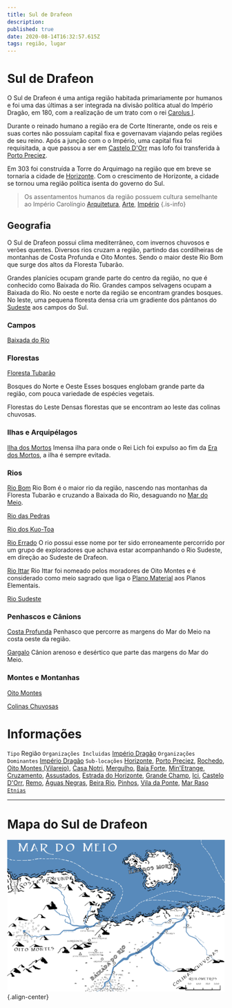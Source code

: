 ```yaml
---
title: Sul de Drafeon
description: 
published: true
date: 2020-08-14T16:32:57.615Z
tags: região, lugar
---
```


# Sul de Drafeon
O Sul de Drafeon é uma antiga região habitada primariamente por humanos e foi uma das últimas a ser integrada na divisão política atual do Império Dragão, em 180, com a realização de um trato com o rei [Carolus I](/individuos/carolus-i).

Durante o reinado humano a região era de Corte Itinerante, onde os reis e suas cortes não possuiam capital fixa e governavam viajando pelas regiões de seu reino. Após a junção com o o Império, uma capital fixa foi requisitada, a que passou a ser em [Castelo D'Orr]() mas lofo foi transferida à [Porto Preciez](/lugares/plano-material/drafeon/sul-de-drafeon/porto-preciez).

Em 303 foi construída a Torre do Arquimago na região que em breve se tornaria a cidade de [Horizonte](/lugares/plano-material/drafeon/sul-de-drafeon/horizonte#horizonte). Com o crescimento de Horizonte, a cidade se tornou uma região política isenta do governo do Sul.

> Os assentamentos humanos da região possuem cultura semelhante ao Império Carolíngio [Arquitetura](https://en.wikipedia.org/wiki/Carolingian_architecture), [Arte](https://en.wikipedia.org/wiki/Carolingian_art), [Império](https://en.wikipedia.org/wiki/Carolingian_Empire)
{.is-info}

## Geografia
O Sul de Drafeon possui clima mediterrâneo, com invernos chuvosos e verões quentes. Diversos rios cruzam a região, partindo das cordilheiras de montanhas de Costa Profunda e Oito Montes. Sendo o maior deste Rio Bom que surge dos altos da Floresta Tubarão.

Grandes planícies ocupam grande parte do centro da região, no que é conhecido como Baixada do Rio. Grandes campos selvagens ocupam a Baixada do Rio. No oeste e norte da região se encontram grandes bosques. No leste, uma pequena floresta densa cria um gradiente dos pântanos do [Sudeste](/lugares/plano-material/drafeon/sudeste-de-drafeon#sudeste-de-drafeon) aos campos do Sul.

### Campos
[Baixada do Rio](/lugares/plano-material/drafeon/sul-de-drafeon/baixada-do-rio)

### Florestas
[Floresta Tubarão](/lugares/plano-material/drafeon/sul-de-drafeon/floresta-tubarão)

Bosques do Norte e Oeste
Esses bosques englobam grande parte da região, com pouca variedade de espécies vegetais.

Florestas do Leste
Densas florestas que se encontram ao leste das colinas chuvosas.

### Ilhas e Arquipélagos
[Ilha dos Mortos](/lugares/plano-material/drafeon/sul-de-drafeon/ilha-dos-mortos)
Imensa ilha para onde o Rei Lich foi expulso ao fim da [Era dos Mortos](/linha-do-tempo), a ilha é sempre evitada.

### Rios
[Rio Bom](/lugares/plano-material/drafeon/sul-de-drafeon/rio-bom)
Rio Bom é o maior rio da região, nascendo nas montanhas da Floresta Tubarão e cruzando a Baixada do Rio, desaguando no [Mar do Meio](/lugares/plano-material/drafeon/mar-do-meio).

[Rio das Pedras](/lugares/plano-material/drafeon/sul-de-drafeon/rio-das-pedras)

[Rio dos Kuo-Toa](/lugares/plano-material/drafeon/sul-de-drafeon/rio-dos-kuo-toa)

[Rio Errado](/lugares/plano-material/drafeon/sul-de-drafeon/rio-errado)
O rio possui esse nome por ter sido erroneamente percorrido por um grupo de exploradores que achava estar acompanhando o Rio Sudeste, em direção ao Sudeste de Drafeon.

[Rio Ittar](/lugares/plano-material/drafeon/sul-de-drafeon/rio-ittar)
Rio Ittar foi nomeado pelos moradores de Oito Montes e é considerado como meio sagrado que liga o [Plano Material](/lugares/plano-material) aos Planos Elementais.

[Rio Sudeste](/lugares/plano-material/drafeon/sul-de-drafeon/rio-sudeste)

### Penhascos e Cânions
[Costa Profunda](/lugares/plano-material/drafeon/sul-de-drafeon/costa-profunda)
Penhasco que percorre as margens do Mar do Meio na costa oeste da região.

[Gargalo](/lugares/plano-material/drafeon/sul-de-drafeon/gargalo)
Cânion arenoso e desértico que parte das margens do Mar do Meio.

### Montes e Montanhas
[Oito Montes](/lugares/plano-material/drafeon/sul-de-drafeon/oito-montes)

[Colinas Chuvosas](/lugares/plano-material/drafeon/sul-de-drafeon/colinas-chuvosas)

# Informações
`Tipo` Região 
`Organizações Incluidas` [Império Dragão](/faccoes/nacoes/imperio-dragao#imperio-dragao)
`Organizações Dominantes` [Império Dragão](/faccoes/nacoes/imperio-dragao#imperio-dragao)
`Sub-locações` [Horizonte](/lugares/plano-material/drafeon/sul-de-drafeon/horizonte#horizonte), [Porto Preciez](/lugares/plano-material/drafeon/sul-de-drafeon/porto-preciez#porto-preciez), [Rochedo](/lugares/plano-material/drafeon/sul-de-drafeon/rochedo), [Oito Montes (Vilarejo)](/lugares/plano-material/drafeon/sul-de-drafeon/oito-montes-vilarejo), [Casa Notri](/lugares/plano-material/drafeon/sul-de-drafeon/casa-notri), [Mergulho](/lugares/plano-material/drafeon/sul-de-drafeon/mergulho), [Baía Forte](/lugares/plano-material/drafeon/sul-de-drafeon/baia-forte), [Min'Etrange](/lugares/plano-material/drafeon/sul-de-drafeon/minetrange), [Cruzamento](/lugares/plano-material/drafeon/sul-de-drafeon/cruzamento), [Assustados](/lugares/plano-material/drafeon/sul-de-drafeon/assustados), [Estrada do Horizonte](/lugares/plano-material/drafeon/sul-de-drafeon/estrada-do-horizonte), [Grande Champ](/lugares/plano-material/drafeon/sul-de-drafeon/grande-champ), [Ici](/lugares/plano-material/drafeon/sul-de-drafeon/ici), [Castelo D'Orr](/lugares/plano-material/drafeon/sul-de-drafeon/castelo-dorr), [Remo](/lugares/plano-material/drafeon/sul-de-drafeon/remo), [Águas Negras](/lugares/plano-material/drafeon/sul-de-drafeon/aguas-negras), [Beira Rio](/lugares/plano-material/drafeon/sul-de-drafeon/beira-rio), [Pinhos](/lugares/plano-material/drafeon/sul-de-drafeon/pinhos), [Vila da Ponte](/lugares/plano-material/drafeon/sul-de-drafeon/vila-da-ponte), [Mar Raso](/lugares/plano-material/drafeon/sul-de-drafeon/mar-raso)
[`Etnias`](/lugares/plano-material/drafeon/sul-de-drafeon/etnias-do-sul-de-drafeon#etnias-do-sul-de-drafeon)

-----
# Mapa do Sul de Drafeon
![sul_de_drafeon.jpg](/uploads/mapas/sul_de_drafeon.jpg){.align-center}